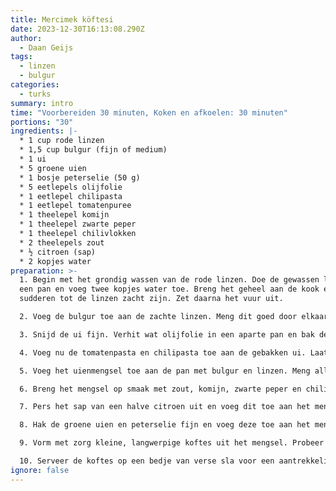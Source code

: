 ```yaml
---
title: Mercimek köftesi
date: 2023-12-30T16:13:08.290Z
author:
  - Daan Geijs
tags:
  - linzen
  - bulgur
categories:
  - turks
summary: intro
time: "Voorbereiden 30 minuten, Koken en afkoelen: 30 minuten"
portions: "30"
ingredients: |-
  * 1 cup rode linzen
  * 1,5 cup bulgur (fijn of medium)
  * 1 ui
  * 5 groene uien
  * 1 bosje peterselie (50 g)
  * 5 eetlepels olijfolie
  * 1 eetlepel chilipasta
  * 1 eetlepel tomatenpuree
  * 1 theelepel komijn
  * 1 theelepel zwarte peper
  * 1 theelepel chilivlokken
  * 2 theelepels zout
  * ½ citroen (sap)
  * 2 kopjes water
preparation: >-
  1. Begin met het grondig wassen van de rode linzen. Doe de gewassen linzen in
  een pan en voeg twee kopjes water toe. Breng het geheel aan de kook en laat
  sudderen tot de linzen zacht zijn. Zet daarna het vuur uit.

  2. Voeg de bulgur toe aan de zachte linzen. Meng dit goed door elkaar. Dek de pan af en laat het mengsel ongeveer 30 minuten staan, zodat de bulgur kan wellen.

  3. Snijd de ui fijn. Verhit wat olijfolie in een aparte pan en bak de ui tot deze zacht en doorschijnend is.

  4. Voeg nu de tomatenpasta en chilipasta toe aan de gebakken ui. Laat dit mengsel enkele minuten samen bakken zodat de smaken goed kunnen mengen.

  5. Voeg het uienmengsel toe aan de pan met bulgur en linzen. Meng alles grondig zodat de ingrediënten goed verspreid zijn.

  6. Breng het mengsel op smaak met zout, komijn, zwarte peper en chilivlokken. Roer het geheel nogmaals goed door.

  7. Pers het sap van een halve citroen uit en voeg dit toe aan het mengsel voor een frisse toets.

  8. Hak de groene uien en peterselie fijn en voeg deze toe aan het mengsel. Meng dit voorzichtig door.

  9. Vorm met zorg kleine, langwerpige koftes uit het mengsel. Probeer de koftes gelijkmatig te vormen voor een consistente presentatie.

  10. Serveer de koftes op een bedje van verse sla voor een aantrekkelijke presentatie.
ignore: false
---
```

